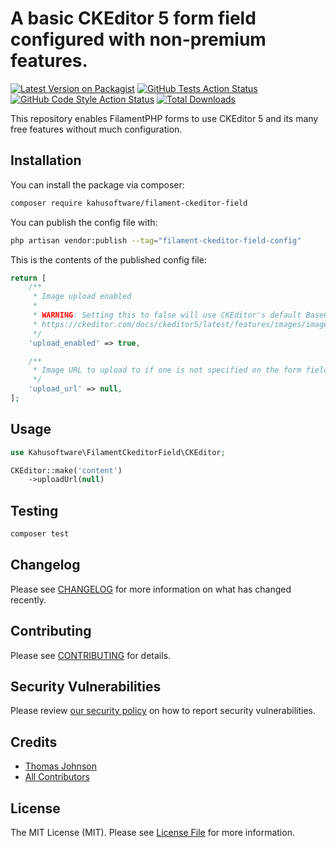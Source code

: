 # A basic CKEditor 5 form field configured with non-premium features.

[![Latest Version on Packagist](https://img.shields.io/packagist/v/kahu-software-llc/filament-ckeditor-field.svg?style=flat-square)](https://packagist.org/packages/kahu-software-llc/filament-ckeditor-field)
[![GitHub Tests Action Status](https://img.shields.io/github/actions/workflow/status/kahu-software-llc/filament-ckeditor-field/run-tests.yml?branch=main&label=tests&style=flat-square)](https://github.com/kahu-software-llc/filament-ckeditor-field/actions?query=workflow%3Arun-tests+branch%3Amain)
[![GitHub Code Style Action Status](https://img.shields.io/github/actions/workflow/status/kahu-software-llc/filament-ckeditor-field/fix-php-code-styling.yml?branch=main&label=code%20style&style=flat-square)](https://github.com/kahu-software-llc/filament-ckeditor-field/actions?query=workflow%3A"Fix+PHP+code+styling"+branch%3Amain)
[![Total Downloads](https://img.shields.io/packagist/dt/kahu-software-llc/filament-ckeditor-field.svg?style=flat-square)](https://packagist.org/packages/kahu-software-llc/filament-ckeditor-field)



This repository enables FilamentPHP forms to use CKEditor 5 and its many free features without much configuration.

## Installation

You can install the package via composer:

```bash
composer require kahusoftware/filament-ckeditor-field
```

You can publish the config file with:

```bash
php artisan vendor:publish --tag="filament-ckeditor-field-config"
```
<!--

Optionally, you can publish the views using

```bash
php artisan vendor:publish --tag="filament-ckeditor-field-views"
```

-->
This is the contents of the published config file:

```php
return [
    /**
     * Image upload enabled
     * 
     * WARNING: Setting this to false will use CKEditor's default Base64 upload method which is HIGHLY INEFFICIENT.
     * https://ckeditor.com/docs/ckeditor5/latest/features/images/image-upload/image-upload.html#base64-adapter
     */
    'upload_enabled' => true,

    /**
     * Image URL to upload to if one is not specified on the form field's ->uploadUrl() method
     */
    'upload_url' => null,
];
```

## Usage

```php
use Kahusoftware\FilamentCkeditorField\CKEditor;

CKEditor::make('content')
    ->uploadUrl(null)
```

## Testing

```bash
composer test
```

## Changelog

Please see [CHANGELOG](CHANGELOG.md) for more information on what has changed recently.

## Contributing

Please see [CONTRIBUTING](.github/CONTRIBUTING.md) for details.

## Security Vulnerabilities

Please review [our security policy](../../security/policy) on how to report security vulnerabilities.

## Credits

- [Thomas Johnson](https://github.com/tominal)
- [All Contributors](../../contributors)

## License

The MIT License (MIT). Please see [License File](LICENSE.md) for more information.
